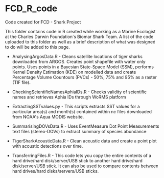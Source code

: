 # FCD_R_code
Code created for FCD - Shark Project

This folder contains code in R created while working as a Marine Ecologist at the Charles Darwin Foundation's Biomar Shark Team. A list of the code uploaded to this folder as well as a brief description of what was designed to do will be added to this page.

- AnalysingArgosData.R - Cleans satellite locations of tiger sharks downloaded from ARGOS. Creates point shapefile with water only points. Uses points in a Bayesian State-Space Model (SSM), performs Kernel Density Estimation (KDE) on modelled data and create Percentage Volume Countours (PVCs) - 50%, 75% and 95% as a raster (TIF file).

- CheckingScientificNamesAphiaIDs.R - Checks validity of scientific names and retrieves Aphia IDs through WoRMS platform

- ExtractingSSTvalues.py - This scripts extracts SST values for a particular area(s) and month(s) contained within nc files downloaded from NOAA's Aqua MODIS website.

- SummarisingDOVsData.R - Uses EventMeasure Dot Point Measurements text files (stereo-DOVs) to extract summary of species abundance

- TigerSharkAcousticData.R - Clean acoustic data and create a point plot with acoustic detections over time.

- TransferringFiles.R - This code lets you copy the entire contents of a hard drive/hard disk/server/USB stick to another hard drive/hard disk/server/USB stick. It can also be used to compare contents between hard drives/hard disks/servers/USB sticks.
